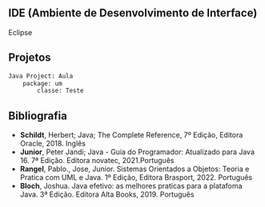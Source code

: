 ## IDE (Ambiente de Desenvolvimento de Interface)

Eclipse

## Projetos

``` html
Java Project: Aula
    package: um
        classe: Teste
```

## Bibliografia

* **Schildt**, Herbert; Java; The Complete Reference, 7º Edição, Editora Oracle, 2018. Inglês
* **Junior**, Peter Jandi; Java - Guia do Programador: Atualizado para Java 16. 7ª Edição. Editora novatec, 2021.Português
* **Rangel**, Pablo., Jose, Junior. Sistemas Orientados a Objetos: Teoria e Pratica com UML e Java. 1º Edição, Editora Brasport, 2022. Português
* **Bloch**, Joshua. Java efetivo: as melhores praticas para a platafoma Java. 3ª Edição. Editora Alta Books, 2019. Português